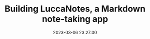 ---
title: Building LuccaNotes, a Markdown note-taking app
slug: building-luccanotes
description: |
  The project write-up for LuccaNotes, the open-source, full-stack, note-taking app for Markdown lovers.
tags: [programming, projects, frontend, backend, web design]
img-preview: |  
  /images/portfolio/luccanotes/landing-page.png
date: 2023-03-06 23:27:00
public: true
--- 